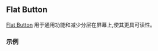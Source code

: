 ## Flat Button

[Flat Button](https://material.google.com/components/buttons.html#buttons-flat-raised-buttons) 用于通用功能和减少分层在屏幕上,使其更具可读性。

### 示例
